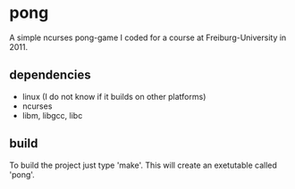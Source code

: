 pong
====
A simple ncurses pong-game I coded for a course at Freiburg-University in 2011.

dependencies
------------
- linux (I do not know if it builds on other platforms)
- ncurses
- libm, libgcc, libc

build
-----
To build the project just type 'make'.
This will create an exetutable called 'pong'.

